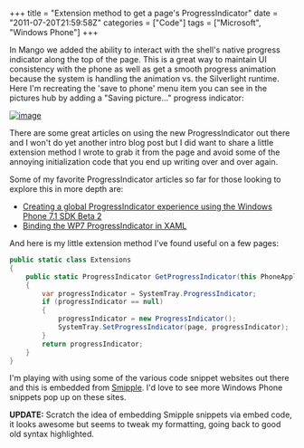+++
title = "Extension method to get a page's ProgressIndicator"
date = "2011-07-20T21:59:58Z"
categories = ["Code"]
tags = ["Microsoft", "Windows Phone"]
+++

In Mango we added the ability to interact with the shell's native progress indicator along the top of the page. This is a great way to maintain UI consistency with the phone as well as get a smooth progress animation because the system is handling the animation vs. the Silverlight runtime. Here I'm recreating the 'save to phone' menu item you can see in the pictures hub by adding a "Saving picture..." progress indicator:

[![image](/images/image_thumb_4.png "image")](/images/image_4.png)

There are some great articles on using the new ProgressIndicator out there and I won't do yet another intro blog post but I did want to share a little extension method I wrote to grab it from the page and avoid some of the annoying initialization code that you end up writing over and over again.

Some of my favorite ProgressIndicator articles so far for those looking to explore this in more depth are:

- [Creating a global ProgressIndicator experience using the Windows Phone 7.1 SDK Beta 2](http://www.jeff.wilcox.name/2011/07/creating-a-global-progressindicator-experience-using-the-windows-phone-7-1-sdk-beta-2/)
- [Binding the WP7 ProgressIndicator in XAML](http://danielvaughan.org/post/Binding-the-WP7-ProgressIndicator-in-XAML.aspx)  

And here is my little extension method I've found useful on a few pages:

```csharp
public static class Extensions
{
    public static ProgressIndicator GetProgressIndicator(this PhoneApplicationPage page)
    {
        var progressIndicator = SystemTray.ProgressIndicator;
        if (progressIndicator == null)
        {
            progressIndicator = new ProgressIndicator();
            SystemTray.SetProgressIndicator(page, progressIndicator);
        }
        return progressIndicator;
    }
}
```

I'm playing with using some of the various code snippet websites out there and this is embedded from [Smipple](http://www.smipple.net/snippet/Shawn%20Oster/GetProgressIndicator%20extension%20method). I'd love to see more Windows Phone snippets pop up on these sites.

**UPDATE:** Scratch the idea of embedding Smipple snippets via embed code, it looks awesome but seems to tweak my formatting, going back to good old syntax highlighted.
